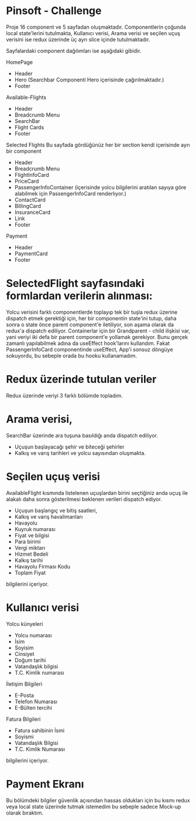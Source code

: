 # Pinsoft - Challenge

Proje 16 component ve 5 sayfadan oluşmaktadır. Componentlerin çoğunda local state'lerini tutulmakta, Kullanıcı verisi, Arama verisi ve seçilen uçuş verisini ise redux üzerinde üç ayrı slice içinde tutulmaktadır. 

Sayfalardaki component dağılımları ise aşağıdaki gibidir.

HomePage
- Header
- Hero (Searchbar Componenti Hero içerisinde çağırılmaktadır.)
- Footer

Available-Flights
- Header
- Breadcrumb Menu
- SearchBar
- Flight Cards
- Footer

Selected Flights
Bu sayfada gördüğünüz her bir section kendi içerisinde ayrı bir component
- Header
- Breadcrumb Menu
- FlightInfoCard
- PriceCard
- PassengerInfoContainer (içerisinde yolcu bilgilerini aratılan sayıya göre alabilmek için PassengerInfoCard renderlıyor.)
- ContactCard
- BillingCard
- InsuranceCard
- Link
- Footer

Payment
- Header
- PaymentCard
- Footer 

# SelectedFlight sayfasındaki formlardan verilerin alınması:

Yolcu verisini farklı componentlerde toplayıp tek bir tuşla redux üzerine dispatch etmek gerektiği için, her bir componentin state'ini tutup, daha sonra o state önce parent component'e iletiliyor, son aşama olarak da redux'a dispatch ediliyor. Containerlar için bir Grandparent - child ilişkisi var, yani veriyi iki defa bir parent component'e yollamak gerekiyor. Bunu gerçek zamanlı yapılabilmek adına da useEffect hook'larını kullandım. Fakat PassengerInfoCard componentinde useEffect, App'i sonsuz döngüye sokuyordu, bu sebeple orada bu hooku kullanamadım.

# Redux üzerinde tutulan veriler

Redux üzerinde veriyi 3 farklı bölümde topladım.

# Arama verisi,
SearchBar üzerinde ara tuşuna basıldığı anda dispatch ediliyor. 

* Uçuşun başlayacağı şehir ve biteceği şehirler
* Kalkış ve varış tarihleri ve yolcu sayısından oluşmakta.

# Seçilen uçuş verisi

AvailableFlight kısmında listelenen uçuşlardan birini seçtiğiniz anda uçuş ile alakalı daha sonra gösterilmesi beklenen verileri dispatch ediyor. 

* Uçuşun başlangıç ve bitiş saatleri,
* Kalkış ve varış havalimanları
* Havayolu
* Kuyruk numarası
* Fiyat ve bilgisi
* Para birimi
* Vergi miktarı
* Hizmet Bedeli
* Kalkış tarihi
* Havayolu Firması Kodu
* Toplam Fiyat

bilgilerini içeriyor.

# Kullanıcı verisi

 Yolcu künyeleri
  - Yolcu numarası
  - İsim
  - Soyisim
  - Cinsiyet
  - Doğum tarihi 
  - Vatandaşlık bilgisi 
  - T.C. Kimlik numarası

  İletişim Bilgileri
   - E-Posta
   - Telefon Numarası
   - E-Bülten tercihi

  Fatura Bilgileri
   - Fatura sahibinin İsmi
   - Soyismi
   - Vatandaşlık Bilgisi
   - T.C. Kimlik Numarası 

   bilgilerini içeriyor.


 # Payment Ekranı
 Bu bölümdeki bilgiler güvenlik açısından hassas oldukları için bu kısmı redux veya local state üzerinde tutmak istemedim bu sebeple sadece Mock-up olarak bıraktım. 















